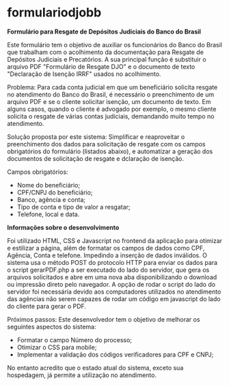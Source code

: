 # formulariodjobb
**Formulário para Resgate de Depósitos Judiciais do Banco do Brasil**

Este formulário tem o objetivo de auxiliar os funcionários do Banco do Brasil que trabalham com o acolhimento da documentação para Resgate de Depósitos Judiciais e Precatórios. A sua principal função é substituir o arquivo PDF "Formulário de Resgate DJO" e o documento de texto "Declaração de Isenção IRRF" usados no acolhimento.

Problema: Para cada conta judicial em que um beneficiário solicita resgate no atendimento do Banco do Brasil, é necessário o preenchimento de um arquivo PDF e se o cliente solicitar isenção, um documento de texto. Em alguns casos, quando o cliente é advogado por exemplo, o mesmo cliente solicita o resgate de várias contas judiciais, demandando muito tempo no atendimento.

Solução proposta por este sistema: Simplificar e reaproveitar o preenchimento dos dados para solicitação de resgate com os campos obrigatórios do formulário (listados abaixo), e automatizar a geração dos documentos de solicitação de resgate e dclaração de isenção.

Campos obrigatórios:
 * Nome do beneficiário;
 * CPF/CNPJ do beneficiário;
 * Banco, agência e conta;
 * Tipo de conta e tipo de valor a resgatar;
 * Telefone, local e data.


**Informações sobre o desenvolvimento**

Foi utilizado HTML, CSS e Javascript no frontend da aplicação para otimizar e estilizar a página, além de formatar os campos de dados como CPF, Agência, Conta e telefone. Impedindo a inserção de dados inválidos.
O sistema usa o método POST do protocolo HTTP para enviar os dados para o script gerarPDF.php a ser executado do lado do servidor, que gera os arquivos solicitados e abre em uma nova aba disponibilizando o download ou impressão direto pelo navegador.
A opção de rodar o script do lado do servidor foi necessária devido aos computadores utilizados no atendimento das agências não serem capazes de rodar um código em javascript do lado do cliente para gerar o PDF.

Próximos passos:
Este desenvolvedor tem o objetivo de melhorar os seguintes aspectos do sistema:
 * Formatar o campo Número do processo;
 * Otimizar o CSS para mobile;
 * Implementar a validação dos códigos verificadores para CPF e CNPJ;

No entanto acredito que o estado atual do sistema, exceto sua hospedagem, já permite a utilização no atendimento.

